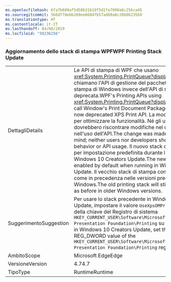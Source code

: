 ```yaml
---
ms.openlocfilehash: 6fafb689af5d50b31b19f5d1fe7090a6c256ca45
ms.sourcegitcommit: 5b6d778ebb269ee6684fb57ad69a8c28b06235b9
ms.translationtype: HT
ms.contentlocale: it-IT
ms.lasthandoff: 04/08/2019
ms.locfileid: "59236256"
---
```

### <a name="wpf-printing-stack-update"></a><span data-ttu-id="942fa-101">Aggiornamento dello stack di stampa WPF</span><span class="sxs-lookup"><span data-stu-id="942fa-101">WPF Printing Stack Update</span></span>

|   |   |
|---|---|
|<span data-ttu-id="942fa-102">Dettagli</span><span class="sxs-lookup"><span data-stu-id="942fa-102">Details</span></span>|<span data-ttu-id="942fa-103">Le API di stampa di WPF che usano <xref:System.Printing.PrintQueue?displayProperty=name> ora chiamano l'API di gestione del pacchetto dei documenti di stampa di Windows invece dell'API di stampa XPS, ora deprecata.</span><span class="sxs-lookup"><span data-stu-id="942fa-103">WPF's Printing APIs using <xref:System.Printing.PrintQueue?displayProperty=name> now call Window's Print Document Package API in favor of the now deprecated XPS Print API.</span></span> <span data-ttu-id="942fa-104">La modifica è stata apportata per ottimizzare la funzionalità. Né gli utenti né gli sviluppatori dovrebbero riscontrare modifiche nel comportamento o nell'uso dell'API.</span><span class="sxs-lookup"><span data-stu-id="942fa-104">The change was made with serviceability in mind; neither users nor developers should see any changes in behavior or API usage.</span></span> <span data-ttu-id="942fa-105">Il nuovo stack di stampa viene abilitato per impostazione predefinita durante l'esecuzione in Windows 10 Creators Update.</span><span class="sxs-lookup"><span data-stu-id="942fa-105">The new printing stack is enabled by default when running in Windows 10 Creators Update.</span></span> <span data-ttu-id="942fa-106">Il vecchio stack di stampa continua a funzionare come in precedenza nelle versioni precedenti di Windows.</span><span class="sxs-lookup"><span data-stu-id="942fa-106">The old printing stack will still continue to work just as before in older Windows versions.</span></span>|
|<span data-ttu-id="942fa-107">Suggerimento</span><span class="sxs-lookup"><span data-stu-id="942fa-107">Suggestion</span></span>|<span data-ttu-id="942fa-108">Per usare lo stack precedente in Windows 10 Creators Update, impostare il valore <code>UseXpsOMPrinting</code> REG_DWORD della chiave del Registro di sistema <code>HKEY_CURRENT_USER\Software\Microsoft\.NETFramework\Windows Presentation Foundation\Printing</code> su <code>1</code>.</span><span class="sxs-lookup"><span data-stu-id="942fa-108">To use the old stack in Windows 10 Creators Update, set the <code>UseXpsOMPrinting</code> REG_DWORD value of the <code>HKEY_CURRENT_USER\Software\Microsoft\.NETFramework\Windows Presentation Foundation\Printing</code> registry key to <code>1</code>.</span></span>|
|<span data-ttu-id="942fa-109">Ambito</span><span class="sxs-lookup"><span data-stu-id="942fa-109">Scope</span></span>|<span data-ttu-id="942fa-110">Microsoft Edge</span><span class="sxs-lookup"><span data-stu-id="942fa-110">Edge</span></span>|
|<span data-ttu-id="942fa-111">Versione</span><span class="sxs-lookup"><span data-stu-id="942fa-111">Version</span></span>|<span data-ttu-id="942fa-112">4.7</span><span class="sxs-lookup"><span data-stu-id="942fa-112">4.7</span></span>|
|<span data-ttu-id="942fa-113">Tipo</span><span class="sxs-lookup"><span data-stu-id="942fa-113">Type</span></span>|<span data-ttu-id="942fa-114">Runtime</span><span class="sxs-lookup"><span data-stu-id="942fa-114">Runtime</span></span>|

